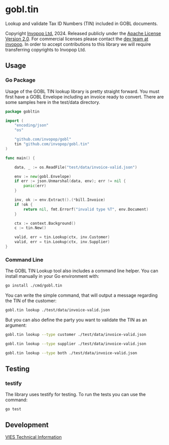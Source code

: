 # gobl.tin

Lookup and validate Tax ID Numbers (TIN) included in GOBL documents.

Copyright [Invopop Ltd.](https://invopop.com) 2024. Released publicly under the [Apache License Version 2.0](LICENSE). For commercial licenses please contact the [dev team at invopop](mailto:dev@invopop.com). In order to accept contributions to this library we will require transferring copyrights to Invopop Ltd.

## Usage

### Go Package

Usage of the GOBL TIN lookup library is pretty straight forward. You must first have a GOBL Envelope including an invoice ready to convert. There are some samples here in the test/data directory.

```go
package gobltin

import (
	"encoding/json"
	"os"

	"github.com/invopop/gobl"
	tin "github.com/invopop/gobl.tin"
)

func main() {

	data, _ := os.ReadFile("test/data/invoice-valid.json")

	env := new(gobl.Envelope)
	if err := json.Unmarshal(data, env); err != nil {
		panic(err)
	}

	inv, ok := env.Extract().(*bill.Invoice)
	if !ok {
		return nil, fmt.Errorf("invalid type %T", env.Document)
	}

	ctx := context.Background()
	c := tin.New()

	valid, err = tin.Lookup(ctx, inv.Customer)
	valid, err = tin.Lookup(ctx, inv.Supplier)
}
```

### Command Line

The GOBL TIN Lookup tool also includes a command line helper. You can install manually in your Go environment with:

```bash
go install ./cmd/gobl.tin
```

You can write the simple command, that will output a message regarding the TIN of the customer:

```bash
gobl.tin lookup ./test/data/invoice-valid.json
```

But you can also define the party you want to validate the TIN as an argument:

```bash
gobl.tin lookup --type customer ./test/data/invoice-valid.json
```

```bash
gobl.tin lookup --type supplier ./test/data/invoice-valid.json
```

```bash
gobl.tin lookup --type both ./test/data/invoice-valid.json
```

## Testing

### testify

The library uses testify for testing. To run the tests you can use the command:
```
go test
```

## Development

[VIES Technical Information](https://ec.europa.eu/taxation_customs/vies/#/technical-information)